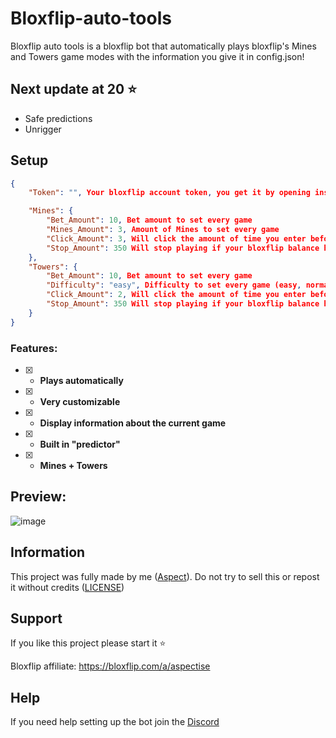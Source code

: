 # Bloxflip-auto-tools
Bloxflip auto tools is a bloxflip bot that automatically plays bloxflip's Mines and Towers game modes with the information you give it in config.json!
## Next update at 20 ⭐
+ Safe predictions
+ Unrigger
## Setup
```json
{
    "Token": "", Your bloxflip account token, you get it by opening inspect (right click) and going to console then typing "copy(localStorage.getItem('_DO_NOT_SHARE_BLOXFLIP_TOKEN'))", your copied token should start with ywmz0d

    "Mines": {
        "Bet_Amount": 10, Bet amount to set every game
        "Mines_Amount": 3, Amount of Mines to set every game
        "Click_Amount": 3, Will click the amount of time you enter before trying to cash out
        "Stop_Amount": 350 Will stop playing if your bloxflip balance hit or goes under the amount you enter
    },
    "Towers": {
        "Bet_Amount": 10, Bet amount to set every game
        "Difficulty": "easy", Difficulty to set every game (easy, normal, hard)
        "Click_Amount": 2, Will click the amount of time you enter before trying to cash out
        "Stop_Amount": 350 Will stop playing if your bloxflip balance hit or goes under the amount you enter
    }
}
```
### Features:
- [x] - **Plays automatically**
- [x] - **Very customizable**
- [x] - **Display information about the current game**
- [x] - **Built in "predictor"**
- [x] - **Mines + Towers**

## Preview:
![image](https://github.com/Aspectise/Bloxflip-auto-mine/assets/90333100/01cbb0eb-ddbb-490b-8364-cda848ade6e4)

## Information
This project was fully made by me ([Aspect](https://github.com/Aspectise)). Do not try to sell this or repost it without credits ([LICENSE](https://github.com/Aspectise/Bloxflip-auto-mine/blob/main/LICENSE)) 

## Support
If you like this project please start it ⭐

Bloxflip affiliate: https://bloxflip.com/a/aspectise
## Help
If you need help setting up the bot join the [Discord](https://discord.gg/deathsniper)
